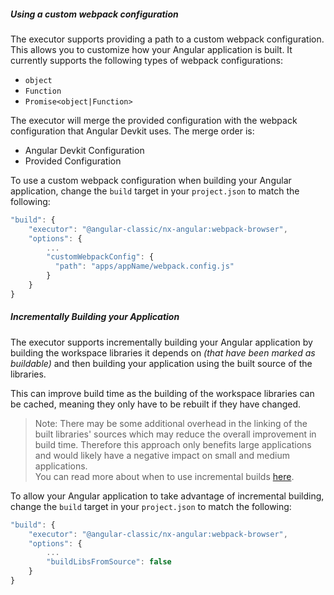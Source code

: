 ##### Using a custom webpack configuration

The executor supports providing a path to a custom webpack configuration. This allows you to customize how your Angular application is built. It currently supports the following types of webpack configurations:

- `object`
- `Function`
- `Promise<object|Function>`

The executor will merge the provided configuration with the webpack configuration that Angular Devkit uses. The merge order is:

- Angular Devkit Configuration
- Provided Configuration

To use a custom webpack configuration when building your Angular application, change the `build` target in your `project.json` to match the following:

```typescript
"build": {
    "executor": "@angular-classic/nx-angular:webpack-browser",
    "options": {
        ...
        "customWebpackConfig": {
          "path": "apps/appName/webpack.config.js"
        }
    }
}
```

##### Incrementally Building your Application

The executor supports incrementally building your Angular application by building the workspace libraries it depends on _(that have been marked as buildable)_ and then building your application using the built source of the libraries.

This can improve build time as the building of the workspace libraries can be cached, meaning they only have to be rebuilt if they have changed.

> Note: There may be some additional overhead in the linking of the built libraries' sources which may reduce the overall improvement in build time. Therefore this approach only benefits large applications and would likely have a negative impact on small and medium applications.  
> You can read more about when to use incremental builds [here](/more-concepts/incremental-builds#when-should-i-use-incremental-builds).

To allow your Angular application to take advantage of incremental building, change the `build` target in your `project.json` to match the following:

```typescript
"build": {
    "executor": "@angular-classic/nx-angular:webpack-browser",
    "options": {
        ...
        "buildLibsFromSource": false
    }
}
```
